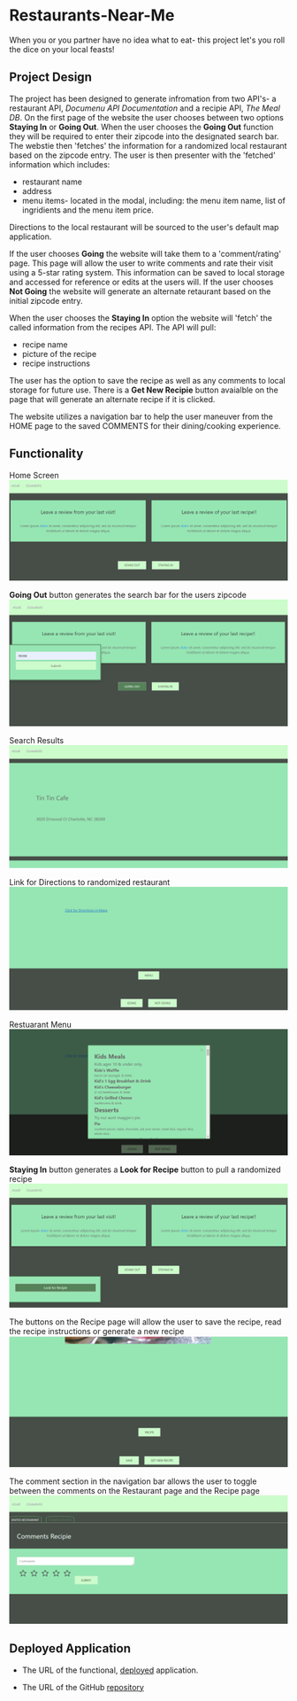 # Restaurants-Near-Me
When you or you partner have no idea what to eat- this project let's you roll the dice on your local feasts!

## Project Design
The project has been designed to generate infromation from two API's- a restaurant API, *Documenu API Documentation*  and a recipie API, *The Meal DB*.  On the first page of the website the user chooses between two options **Staying In** or **Going Out**.  When the user chooses the **Going Out** function they will be required to enter their zipcode into the designated search bar.  The webstie then 'fetches' the information for a randomized local restaurant based on the zipcode entry.  The user is then presenter with the 'fetched' information which includes:  
- restaurant name
- address
- menu items- located in the modal, including: the menu item name, list of ingridients and the menu item price.  

Directions to the local restaurant will be sourced to the user's default map application.

If the user chooses **Going** the website will take them to a 'comment/rating' page.  This page will allow the user to write comments and rate their visit using a 5-star rating system.  This information can be saved to local storage and accessed for reference or edits at the users will.  If the user chooses **Not Going** the website will generate an alternate retaurant based on the initial zipcode entry.

When the user chooses the **Staying In** option the website will 'fetch' the called information from the recipes API.  The API will pull:
- recipe name
- picture of the recipe
- recipe instructions

The user has the option to save the recipe as well as any comments to local storage for future use.  There is a **Get New Recipie** button avaialble on the page that will generate an alternate recipe if it is clicked.

The website utilizes a navigation bar to help the user maneuver from the HOME page to the saved COMMENTS for their dining/cooking experience.

## Functionality

Home Screen
![](\assets\Images.PNG\projectshot1.PNG)

**Going Out** button generates the search bar for the users zipcode
![](\assets\Images.PNG\ProGoingOut.PNG.png)

Search Results
![](\assets\Images.PNG\ProjSearched.PNG.png)

Link for Directions to randomized restaurant
![](\assets\Images.PNG\ProjMap.PNG.png)

Restuarant Menu
![](assets\Images.PNG\ProjMenu.PNG.png)

**Staying In** button generates a **Look for Recipe** button to pull a randomized recipe
![](\assets\Images.PNG\ProjStayingIn.PNG.png)

The buttons on the Recipe page will allow the user to save the recipe, read the recipe instructions or generate a new recipe 
![](\assets\Images.PNG\ProjRecipe.PNG.png)

The comment section in the navigation bar allows the user to toggle between the comments on the Restaurant page and the Recipe page
![](assets\Images.PNG\ProjComments.PNG.png)




## Deployed Application

* The URL of the functional, [deployed](https://scashmore.github.io/Restaurants-Near-Me/) application.

* The URL of the GitHub [repository](https://github.com/scashmore/Restaurants-Near-Me)
